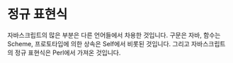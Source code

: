 # 정규 표현식

자바스크립트의 많은 부분은 다른 언어들에서 차용한 것입니다. 구문은 자바, 함수는 Scheme, 프로토타입에 의한 상속은 Self에서 비롯된 것입니다. 그리고 자바스크립트의 정규 표현식은 Perl에서 가져온 것입니다.